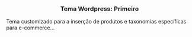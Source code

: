 <div class="page-header">
    <h3 align="center">Tema Wordpress: <b>Primeiro</b></h3>
</div>
<div class="page-body">
    <p>
        Tema customizado para a inserção de produtos e taxonomias específicas para e-commerce...
    </p>
</div>